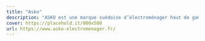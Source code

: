 ```yaml
---
title: "Asko"
description: "ASKO est une marque suédoise d’électroménager haut de gamme, reconnue dans le monde pour son design et ses performances."
cover: https://placehold.it/800x500
url: https://www.asko-electromenager.fr/
---
```


